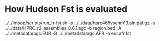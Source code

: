 # How Hudson Fst is evaluated





../../impop/scripts/run_h-fst.sh  -p ../../data/hprc465vschm13.aln.paf.gz -s ../../data/HPRC_r2_assemblies_0.6.1.agc  -b region.bed -A ../../metadata/agc.EUR   -B ../../metadata/agc.AFR  -o eur.afr.fst